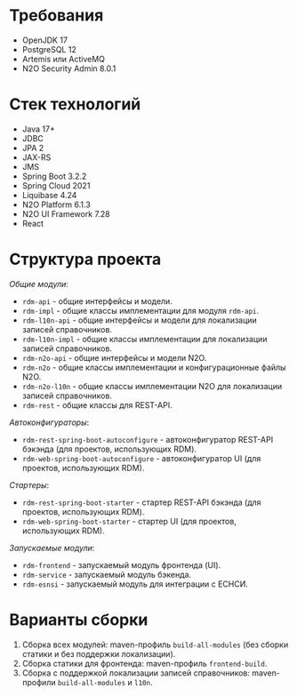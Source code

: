 # Требования

- OpenJDK 17
- PostgreSQL 12
- Artemis или ActiveMQ
- N2O Security Admin 8.0.1

# Стек технологий

- Java 17+
- JDBC
- JPA 2
- JAX-RS
- JMS
- Spring Boot 3.2.2
- Spring Cloud 2021
- Liquibase 4.24
- N2O Platform 6.1.3
- N2O UI Framework 7.28
- React

# Структура проекта

*Общие модули*:
- `rdm-api` - общие интерфейсы и модели.
- `rdm-impl` - общие классы имплементации для модуля `rdm-api`.
- `rdm-l10n-api` - общие интерфейсы и модели для локализации записей справочников.
- `rdm-l10n-impl` - общие классы имплементации для локализации записей справочников.
- `rdm-n2o-api` - общие интерфейсы и модели N2O. 
- `rdm-n2o` - общие классы имплементации и конфигурационные файлы N2O. 
- `rdm-n2o-l10n` - общие классы имплементации N2O для локализации записей справочников.
- `rdm-rest` - общие классы для REST-API.
 
*Автоконфигураторы*:
- `rdm-rest-spring-boot-autoconfigure` - автоконфигуратор REST-API бэкэнда (для проектов, использующих RDM).
- `rdm-web-spring-boot-autoconfigure` - автоконфигуратор UI (для проектов, использующих RDM).

*Стартеры*:
- `rdm-rest-spring-boot-starter` - стартер REST-API бэкэнда (для проектов, использующих RDM).
- `rdm-web-spring-boot-starter` - стартер UI (для проектов, использующих RDM).

*Запускаемые модули*:
- `rdm-frontend` - запускаемый модуль фронтенда (UI).
- `rdm-service` - запускаемый модуль бэкенда.
- `rdm-esnsi` - запускаемый модуль для интеграции с ЕСНСИ.

# Варианты сборки

1) Сборка всех модулей: maven-профиль `build-all-modules` (без сборки статики и без поддержки локализации).
2) Сборка статики для фронтенда: maven-профиль `frontend-build`.
3) Сборка с поддержкой локализации записей справочников: maven-профили `build-all-modules` и `l10n`.

